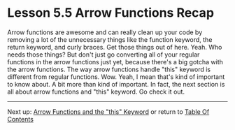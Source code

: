 # Lesson 5.5 Arrow Functions Recap

Arrow functions are awesome and can really clean up your code by removing a lot of the unnecessary things like the function keyword, the return keyword, and curly braces. Get those things out of here. Yeah. Who needs those things? But don't just go converting all of your regular functions in the arrow functions just yet, because there's a big gotcha with the arrow functions. The way arrow functions handle "this" keyword is different from regular functions. Wow. Yeah, I mean that's kind of important to know about. A bit more than kind of important. In fact, the next section is all about arrow functions and "this" keyword. Go check it out.

- - -
Next up: [Arrow Functions and the "this" Keyword](ND024_Part3_Lesson05_06.md) or return to [Table Of Contents](./ND024_TableOfContents.md)
